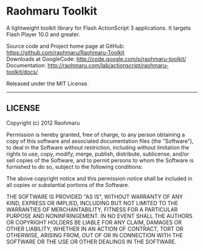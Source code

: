 Raohmaru Toolkit
================

A lightweight toolkit library for Flash ActionScript 3 applications. It targets Flash Player 10.0 and greater.

Source code and Project home page at GitHub: <https://github.com/raohmaru/Raohmaru-Toolkit>  
Downloads at GoogleCode: <http://code.google.com/p/raohmaru-toolkit/>  
Documentation: <http://raohmaru.com/lab/actionscript/raohmaru-toolkit/docs/>

Released under the MIT License.

---------------------------------------

LICENSE
-------

Copyright (c) 2012 Raohmaru

Permission is hereby granted, free of charge, to any person obtaining
a copy of this software and associated documentation files (the "Software"),
to deal in the Software without restriction, including without limitation
the rights to use, copy, modify, merge, publish, distribute, sublicense,
and/or sell copies of the Software, and to permit persons to whom the
Software is furnished to do so, subject to the following conditions:

The above copyright notice and this permission notice shall be included
in all copies or substantial portions of the Software.

THE SOFTWARE IS PROVIDED "AS IS", WITHOUT WARRANTY OF ANY KIND, EXPRESS
OR IMPLIED, INCLUDING BUT NOT LIMITED TO THE WARRANTIES OF MERCHANTABILITY,
FITNESS FOR A PARTICULAR PURPOSE AND NONINFRINGEMENT. IN NO EVENT SHALL
THE AUTHORS OR COPYRIGHT HOLDERS BE LIABLE FOR ANY CLAIM, DAMAGES OR OTHER
LIABILITY, WHETHER IN AN ACTION OF CONTRACT, TORT OR OTHERWISE, ARISING
FROM, OUT OF OR IN CONNECTION WITH THE SOFTWARE OR THE USE OR OTHER DEALINGS
IN THE SOFTWARE.